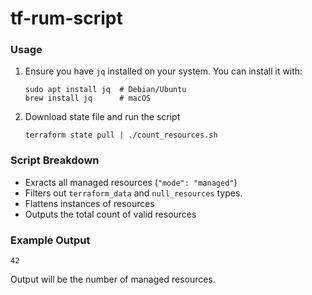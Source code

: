 # tf-rum-script

### Usage

1. Ensure you have ```jq``` installed on your system. You can install it with:
   ```
   sudo apt install jq  # Debian/Ubuntu
   brew install jq      # macOS
   ```
2. Download state file and run the script
   ```
   terraform state pull | ./count_resources.sh
   ```
   
### Script Breakdown
- Exracts all managed resources (```"mode": "managed"```)
- Filters out ```terraform_data``` and ```null_resources``` types.
- Flattens instances of resources
- Outputs the total count of valid resources

### Example Output
```42```

Output will be the number of managed resources. 
